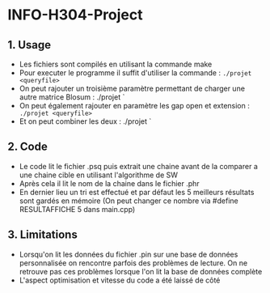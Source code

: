 # INFO-H304-Project

## 1. Usage
* Les fichiers sont compilés en utilisant la commande make
* Pour executer le programme il suffit d'utiliser la commande : `./projet <queryfile>`<database filename>
* On peut rajouter un troisième paramètre permettant de charger une autre matrice Blosum :
  ./projet <queryfile>`<database filename> <BLOSUM>
* On peut également rajouter en paramètre les gap open et extension : `
  ./projet <queryfile>`<database filename> <gap open> <gap extension>
* Et on peut combiner les deux :
  ./projet <queryfile>`<database filename> <gap open> <gap extension> <BLOSUM>
 

## 2. Code
* Le code lit le fichier .psq puis extrait une chaine avant de la comparer a une chaine cible en utilisant l'algorithme de SW
* Après cela il lit le nom de la chaine dans le fichier .phr
* En dernier lieu un tri est effectué et par défaut les 5 meilleurs résultats sont gardés en mémoire (On peut changer ce nombre via #define RESULTAFFICHE 5 dans main.cpp)

## 3. Limitations
* Lorsqu'on lit les données du fichier .pin sur une base de données personnalisée on rencontre parfois des problèmes de lecture. On ne retrouve pas ces problèmes lorsque l'on lit la base de données complète
* L'aspect optimisation et vitesse du code a été laissé de côté
